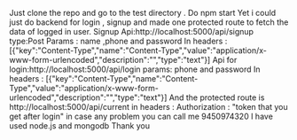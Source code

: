 Just clone the repo and go to the test directory .
Do npm start
Yet i could just do backend for login , signup and made one protected route to fetch the data of logged in user.
Signup Api:http://localhost:5000/api/signup   type:Post
Params : name ,phone and password 
In headers : [{"key":"Content-Type","name":"Content-Type","value":"application/x-www-form-urlencoded","description":"","type":"text"}]
Api for login:http://localhost:5000/api/login
params: phone and password
In headers : [{"key":"Content-Type","name":"Content-Type","value":"application/x-www-form-urlencoded","description":"","type":"text"}]
And the protected route is http://localhost:5000/api/current
in headers : Authorization : "token that you get after login"
in case any problem you can call me 9450974320
I have used node.js and mongodb
Thank you
